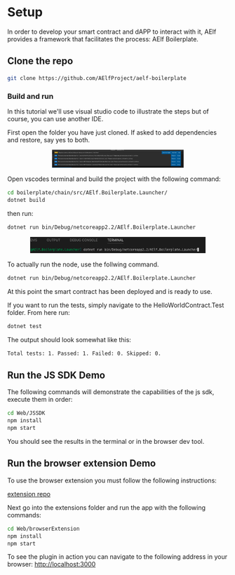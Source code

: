 # Setup

In order to develop your smart contract and dAPP to interact with it, AElf provides a framework that facilitates the process: AElf Boilerplate.

## Clone the repo

```bash
git clone https://github.com/AElfProject/aelf-boilerplate
```

### Build and run

In this tutorial we'll use visual studio code to illustrate the steps but of course, you can use another IDE.

First open the folder you have just cloned. If asked to add dependencies and restore, say yes to both.

<p align="center">
  <img src="dep-yes.png" width="300">
</p>

Open vscodes terminal and build the project with the following command:

```bash
cd boilerplate/chain/src/AElf.Boilerplate.Launcher/
dotnet build
```

then run:

```bash
dotnet run bin/Debug/netcoreapp2.2/AElf.Boilerplate.Launcher
```

<p align="center">
  <img src="term.png" width="400">
</p>

To actually run the node, use the follwing command.

```bash
dotnet run bin/Debug/netcoreapp2.2/AElf.Boilerplate.Launcher
```

At this point the smart contract has been deployed and is ready to use.

If you want to run the tests, simply navigate to the HelloWorldContract.Test folder. From here run:

```bash
dotnet test
```
The output should look somewhat like this:
```bash 
Total tests: 1. Passed: 1. Failed: 0. Skipped: 0.
```

## Run the JS SDK Demo

The following commands will demonstrate the capabilities of the js sdk, execute them in order:

```bash
cd Web/JSSDK
npm install
npm start
```

You should see the results in the terminal or in the browser dev tool.

## Run the browser extension Demo

To use the browser extension you must follow the following instructions:

[extension repo](https://github.com/hzz780/aelf-web-extension)

Next go into the extensions folder and run the app with the following commands:

```bash
cd Web/browserExtension
npm install
npm start
```

To see the plugin in action you can navigate to the following address in your browser: [http://localhost:3000](http://localhost:3000)
